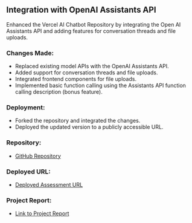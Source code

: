 ## Integration with OpenAI Assistants API

Enhanced the Vercel AI Chatbot Repository by integrating the Open AI Assistants API and adding features for conversation threads and file uploads.

### Changes Made:

- Replaced existing model APIs with the OpenAI Assistants API.
- Added support for conversation threads and file uploads.
- Integrated frontend components for file uploads.
- Implemented basic function calling using the Assistants API function calling description (bonus feature).

### Deployment:

- Forked the repository and integrated the changes.
- Deployed the updated version to a publicly accessible URL.

### Repository:

- [GitHub Repository](https://github.com/YOUR_USERNAME/ai-chatbot)

### Deployed URL:

- [Deployed Assessment URL](URL_TO_YOUR_DEPLOYED_APP)

### Project Report:

- [Link to Project Report](URL_TO_YOUR_PROJECT_REPORT)
